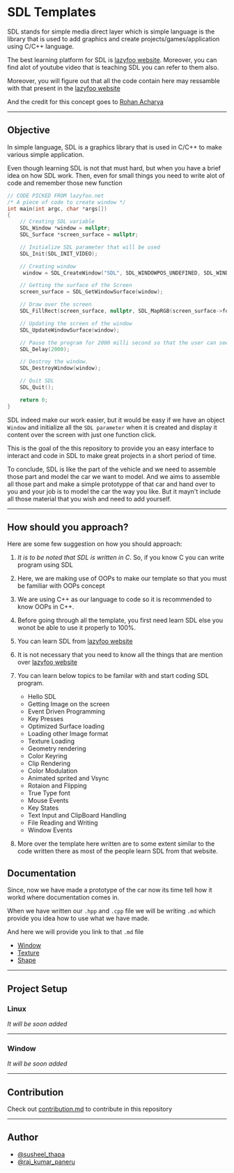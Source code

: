 # SDL Templates

SDL stands for simple media direct layer which is simple language is the library that is used to add graphics and create projects/games/application using C/C++ language.

The best learning platform for SDL is [lazyfoo website](https://lazyfoo.net). Moreover, you can find alot of youtube video that is teaching SDL you can refer to them also.

Moreover, you will figure out that all the code contain here may ressamble with that present in the [lazyfoo website](https://lazyfoo.net)

And the credit for this concept goes to [Rohan Acharya](https://github.com/rohanacharya98)

---

## Objective

In simple language, SDL is a graphics library that is used in C/C++ to make various simple application.

Even though learning SDL is not that must hard, but when you have a brief idea on how SDL work. Then, even for small things you need to write alot of code and remember those new function

```C++
// CODE PICKED FROM lazyfoo.net
/* A piece of code to create window */
int main(int argc, char *args[])
{
    // Creating SDL variable
    SDL_Window *window = nullptr;
    SDL_Surface *screen_surface = nullptr;

    // Initialize SDL parameter that will be used
    SDL_Init(SDL_INIT_VIDEO);

    // Creating window
     window = SDL_CreateWindow("SDL", SDL_WINDOWPOS_UNDEFINED, SDL_WINDOWPOS_UNDEFINED, 600, 600, SDL_WINDOW_SHOWN);

    // Getting the surface of the Screen
    screen_surface = SDL_GetWindowSurface(window);

    // Draw over the screen
    SDL_FillRect(screen_surface, nullptr, SDL_MapRGB(screen_surface->format,0xFF,0xFF,0xFF));

    // Updating the screen of the window
    SDL_UpdateWindowSurface(window);

    // Pause the program for 2000 milli second so that the user can see the window.
    SDL_Delay(2000);

    // Destroy the window.
    SDL_DestroyWindow(window);

    // Quit SDL
    SDL_Quit();

    return 0;
}

```

SDL indeed make our work easier, but it would be easy if we have an object `Window` and initialize all the `SDL parameter` when it is created and display it content over the screen with just one function click.

This is the goal of the this repository to provide you an easy interface to interact and code in SDL to make great projects in a short period of time.

To conclude, SDL is like the part of the vehicle and we need to assemble those part and model the car we want to model. And we aims to assemble all those part and make a simple prototyppe of that car and hand over to you and your job is to model the car the way you like. But it mayn't include all those material that you wish and need to add yourself.

---

## How should you approach?

Here are some few suggestion on how you should approach:

1. *It is to be noted that SDL is written in C*. So, if you know C you can write program using SDL
2. Here, we are making use of OOPs to make our template so that you must be familiar with OOPs concept
3. We are using C++ as our language to code so it is recommended to know OOPs in C++.
4. Before going through all the template, you first need learn SDL else you wonot be able to use it properly to 100%.
5. You can learn SDL from [lazyfoo website](https://lazyfoo.net/tutorials/SDL/index.php)
6. It is not necessary that you need to know all the things that are mention over [lazyfoo website](https://lazyfoo.net/tutorials/SDL/index.php)
7. You can learn below topics to be familar with and start coding SDL program.
    - Hello SDL
    - Getting Image on the screen
    - Event Driven Programming
    - Key Presses
    - Optimized Surface loading
    - Loading other Image format
    - Texture Loading
    - Geometry rendering
    - Color Keyring
    - Clip Rendering
    - Color Modulation
    - Animated sprited and Vsync
    - Rotaion and Flipping
    - True Type font
    - Mouse Events
    - Key States
    - Text Input and ClipBoard Handling
    - File Reading and Writing
    - Window Events

8. More over the template here written are to some extent similar to the code written there as most of the people learn SDL from that website.

## Documentation

Since, now we have made a prototype of the car now its time tell how it workd where documentation comes in.

When we have written our `.hpp` and `.cpp` file we will be writing `.md` which provide you idea how to use what we have made.

And here we will provide you link to that `.md` file

- [Window](documentation/window.md)
- [Texture](documentation/texture.md)
- [Shape](documentation/shape.md)

---

## Project Setup

### Linux

*It will be soon added*

---

### Window

*It will be soon added*

---

## Contribution

Check out [contribution.md](CONTRIBUTION.md) to contribute in this repository

---

## Author

- [@susheel_thapa](https://github.com/SusheelThapa)
- [@raj_kumar_paneru](https://github.com/Rajkumarpaneru18)
  